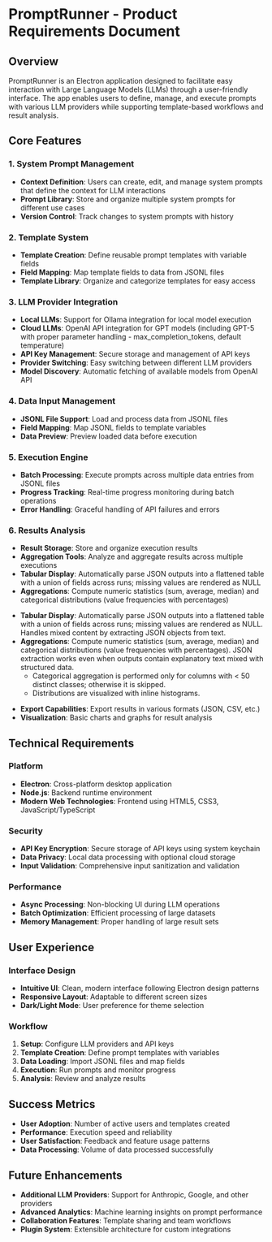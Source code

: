 # PromptRunner - Product Requirements Document

## Overview
PromptRunner is an Electron application designed to facilitate easy interaction with Large Language Models (LLMs) through a user-friendly interface. The app enables users to define, manage, and execute prompts with various LLM providers while supporting template-based workflows and result analysis.

## Core Features

### 1. System Prompt Management
- **Context Definition**: Users can create, edit, and manage system prompts that define the context for LLM interactions
- **Prompt Library**: Store and organize multiple system prompts for different use cases
- **Version Control**: Track changes to system prompts with history

### 2. Template System
- **Template Creation**: Define reusable prompt templates with variable fields
- **Field Mapping**: Map template fields to data from JSONL files
- **Template Library**: Organize and categorize templates for easy access

### 3. LLM Provider Integration
- **Local LLMs**: Support for Ollama integration for local model execution
- **Cloud LLMs**: OpenAI API integration for GPT models (including GPT-5 with proper parameter handling - max_completion_tokens, default temperature)
- **API Key Management**: Secure storage and management of API keys
- **Provider Switching**: Easy switching between different LLM providers
- **Model Discovery**: Automatic fetching of available models from OpenAI API

### 4. Data Input Management
- **JSONL File Support**: Load and process data from JSONL files
- **Field Mapping**: Map JSONL fields to template variables
- **Data Preview**: Preview loaded data before execution

### 5. Execution Engine
- **Batch Processing**: Execute prompts across multiple data entries from JSONL files
- **Progress Tracking**: Real-time progress monitoring during batch operations
- **Error Handling**: Graceful handling of API failures and errors

### 6. Results Analysis
- **Result Storage**: Store and organize execution results
- **Aggregation Tools**: Analyze and aggregate results across multiple executions
- **Tabular Display**: Automatically parse JSON outputs into a flattened table with a union of fields across runs; missing values are rendered as NULL
- **Aggregations**: Compute numeric statistics (sum, average, median) and categorical distributions (value frequencies with percentages)
+ **Tabular Display**: Automatically parse JSON outputs into a flattened table with a union of fields across runs; missing values are rendered as NULL. Handles mixed content by extracting JSON objects from text.
+ **Aggregations**: Compute numeric statistics (sum, average, median) and categorical distributions (value frequencies with percentages). JSON extraction works even when outputs contain explanatory text mixed with structured data.
  - Categorical aggregation is performed only for columns with < 50 distinct classes; otherwise it is skipped.
  - Distributions are visualized with inline histograms.
- **Export Capabilities**: Export results in various formats (JSON, CSV, etc.)
- **Visualization**: Basic charts and graphs for result analysis

## Technical Requirements

### Platform
- **Electron**: Cross-platform desktop application
- **Node.js**: Backend runtime environment
- **Modern Web Technologies**: Frontend using HTML5, CSS3, JavaScript/TypeScript

### Security
- **API Key Encryption**: Secure storage of API keys using system keychain
- **Data Privacy**: Local data processing with optional cloud storage
- **Input Validation**: Comprehensive input sanitization and validation

### Performance
- **Async Processing**: Non-blocking UI during LLM operations
- **Batch Optimization**: Efficient processing of large datasets
- **Memory Management**: Proper handling of large result sets

## User Experience

### Interface Design
- **Intuitive UI**: Clean, modern interface following Electron design patterns
- **Responsive Layout**: Adaptable to different screen sizes
- **Dark/Light Mode**: User preference for theme selection

### Workflow
1. **Setup**: Configure LLM providers and API keys
2. **Template Creation**: Define prompt templates with variables
3. **Data Loading**: Import JSONL files and map fields
4. **Execution**: Run prompts and monitor progress
5. **Analysis**: Review and analyze results

## Success Metrics
- **User Adoption**: Number of active users and templates created
- **Performance**: Execution speed and reliability
- **User Satisfaction**: Feedback and feature usage patterns
- **Data Processing**: Volume of data processed successfully

## Future Enhancements
- **Additional LLM Providers**: Support for Anthropic, Google, and other providers
- **Advanced Analytics**: Machine learning insights on prompt performance
- **Collaboration Features**: Template sharing and team workflows
- **Plugin System**: Extensible architecture for custom integrations
